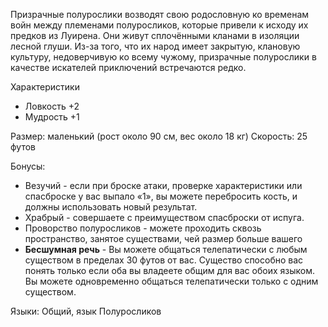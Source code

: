 Призрачные полурослики возводят свою родословную ко временам войн между племенами полуросликов, которые привели к исходу их предков из Луирена. Они живут сплочёнными кланами в изоляции лесной глуши. Из-за того, что их народ имеет закрытую, клановую культуру, недоверчивую ко всему чужому, призрачные полурослики в качестве искателей приключений встречаются редко.

Характеристики
- Ловкость +2
- Мудрость +1

Размер: маленький (рост около 90 см, вес около 18 кг)
Скорость: 25 футов

Бонусы:
- Везучий - если при броске атаки, проверке характеристики или спасброске у вас выпало «1», вы можете перебросить кость, и должны использовать новый результат.
- Храбрый - совершаете с преимуществом спасброски от испуга.
- Проворство полуросликов - можете проходить сквозь пространство, занятое существами, чей размер больше вашего
- **Бесшумная речь** - Вы можете общаться телепатически с любым существом в пределах 30 футов от вас. Существо способно вас понять только если оба вы владеете общим для вас обоих языком. Вы можете одновременно общаться телепатически только с одним существом.

Языки: Общий, язык Полуросликов